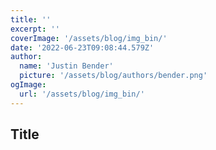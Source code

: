 ```yaml
---
title: ''
excerpt: ''
coverImage: '/assets/blog/img_bin/'
date: '2022-06-23T09:08:44.579Z'
author:
  name: 'Justin Bender'
  picture: '/assets/blog/authors/bender.png'
ogImage:
  url: '/assets/blog/img_bin/'
---
```


## Title


